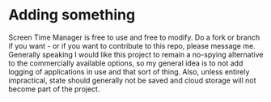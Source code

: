 # Adding something
Screen Time Manager is free to use and free to modify. Do a fork or branch if you want - or if you want to contribute to this repo, please message me. Generally speaking I would like this project to remain a no-spying alternative to the commercially available options, so my general idea is to not add logging of applications in use and that sort of thing. Also, unless entirely impractical, state should generally not be saved and cloud storage will not become part of the project.
